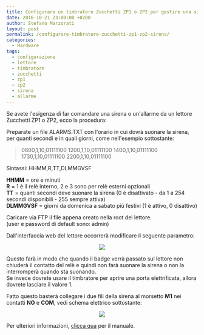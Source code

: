 ```yaml
---
title: Configurare un timbratore Zucchetti ZP1 o ZP2 per gestire una sirena
date: 2016-10-21 23:00:00 +0200
author: Stefano Marzorati
layout: post
permalink: /configurare-timbratore-zucchetti-zp1-zp2-sirena/
categories:
  - Hardware
tags:
  - configurazione
  - lettore
  - timbratore
  - zucchetti
  - zp1
  - zp2
  - sirena
  - allarme
---
```

Se avete l'esigenza di far comandare una sirena o un'allarme da un lettore Zucchetti ZP1 o ZP2, ecco la procedura:

Preparate un file ALARMS.TXT con l'orario in cui dovrà suonare la sirena, per quanti secondi e in quali giorni, come nell'esempio sottostante:   

  > 0600,1,10,01111100
  > 1200,1,10,01111100
  > 1400,1,10,01111100
  > 1730,1,10,01111100
  > 2200,1,10,01111100

Sintassi: HHMM,R,TT,DLMMGVSF

**HHMM** = ore e minuti   
**R** = 1 è il relè interno, 2 e 3 sono per relè esterni opzionali   
**TT** = quanti secondi deve suonare la sirena (0 è disattivato - da 1 a 254 secondi disponibili - 255 sempre attiva)   
**DLMMGVSF** = giorni da domenica a sabato più festivi (1 è attivo, 0 disattivo)   

Caricare via FTP il file appena creato nella root del lettore.   
(user e password di default sono: admin)

Dall'interfaccia web del lettore occorrerà modificare il seguente parametro:   

<p align="center">
<img src="https://c1.staticflickr.com/9/8568/30383908911_fcd28cccac_o.png">
</p>   

Questo farà in modo che quando il badge verrà passato sul lettore non chiuderà il contatto del relè e quindi non farà suonare la sirena o non la interromperà quando sta suonando.   
Se invece dovrete usare il timbratore per aprire una porta elettrificata, allora dovrete lasciare il valore 1.   

Fatto questo basterà collegare i due fili della sirena al morsetto **M1** nei contatti **NO** e **COM**, vedi schema elettrico sottostante:   

<p align="center">
<img src="https://c6.staticflickr.com/6/5350/30470754125_1990ed3b08_o.jpg">
</p>   

Per ulteriori informazioni, <a href="http://marzorati.co/download/ZP1-ZP2-Manuale_utente.pdf" target="_blank">clicca qua</a> per il manuale.

